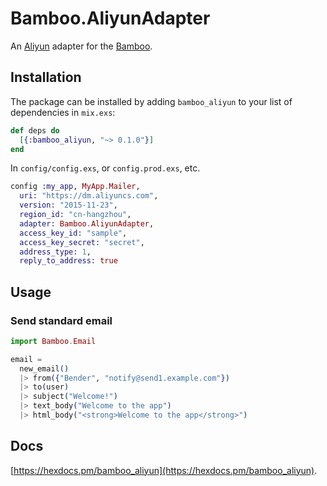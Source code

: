 # Bamboo.AliyunAdapter

An [Aliyun](https://www.aliyun.com/product/directmail?spm=5176.8142029.388261.228.dKDNYN) adapter for the [Bamboo](https://github.com/thoughtbot/bamboo).

## Installation

The package can be installed
by adding `bamboo_aliyun` to your list of dependencies in `mix.exs`:

```elixir
def deps do
  [{:bamboo_aliyun, "~> 0.1.0"}]
end
```

In `config/config.exs`, or `config.prod.exs`, etc.

```elixir
config :my_app, MyApp.Mailer,
  uri: "https://dm.aliyuncs.com",
  version: "2015-11-23",
  region_id: "cn-hangzhou",
  adapter: Bamboo.AliyunAdapter,
  access_key_id: "sample",
  access_key_secret: "secret",
  address_type: 1,
  reply_to_address: true
```

## Usage

### Send standard email

```elixir
import Bamboo.Email

email =
  new_email()
  |> from({"Bender", "notify@send1.example.com"})
  |> to(user)
  |> subject("Welcome!")
  |> text_body("Welcome to the app")
  |> html_body("<strong>Welcome to the app</strong>")
```

## Docs

[https://hexdocs.pm/bamboo_aliyun](https://hexdocs.pm/bamboo_aliyun).

